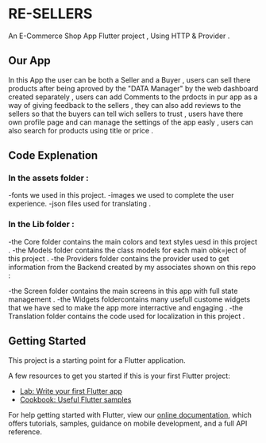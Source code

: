 # RE-SELLERS

An E-Commerce Shop App Flutter project , Using HTTP & Provider .

## Our App 

In this App the user can be both a Seller and a Buyer , users can sell there products after being aproved by the "DATA Manager" by the web dashboard created separately ,
users can add Comments to the prdocts in pur app as a way of giving feedback to the sellers ,
they can also add reviews to the sellers so that the buyers can tell wich sellers to trust ,
users have there own profile page and can manage the settings of the app easly ,
users can also search for products using title or price .

## Code Explenation 

### In the assets folder : 

-fonts we used in this project.
-images we used to complete the user experience.
-json files used for translating .

### In the Lib folder : 

-the Core folder contains the main colors and text styles uesd in this project .
-the Models folder contains the class models for each main obk=ject of this project .
-the Providers folder contains the provider used to get information from the Backend created by my associates shown on this repo : 

-the Screen folder contains the main screens in this app with full state management .
-the Widgets foldercontains many usefull custome widgets that we have sed to make the app more interractive and engaging .
-the Translation folder contains the code used for localization in this project .

## Getting Started

This project is a starting point for a Flutter application.

A few resources to get you started if this is your first Flutter project:

- [Lab: Write your first Flutter app](https://flutter.dev/docs/get-started/codelab)
- [Cookbook: Useful Flutter samples](https://flutter.dev/docs/cookbook)

For help getting started with Flutter, view our
[online documentation](https://flutter.dev/docs), which offers tutorials,
samples, guidance on mobile development, and a full API reference.
